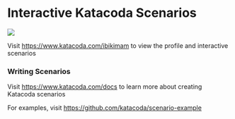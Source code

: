 # Interactive Katacoda Scenarios

[![](http://shields.katacoda.com/katacoda/ibikimam/count.svg)](https://www.katacoda.com/ibikimam "Get your profile on Katacoda.com")

Visit https://www.katacoda.com/ibikimam to view the profile and interactive scenarios

### Writing Scenarios
Visit https://www.katacoda.com/docs to learn more about creating Katacoda scenarios

For examples, visit https://github.com/katacoda/scenario-example

